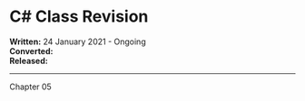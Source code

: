 # C# Class Revision

**Written:** 24 January 2021 - Ongoing  
**Converted:**  
**Released:**

---

Chapter 05